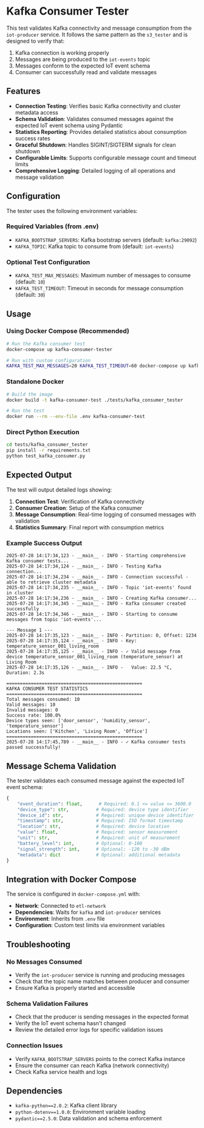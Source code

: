 # Kafka Consumer Tester

This test validates Kafka connectivity and message consumption from the `iot-producer` service. It follows the same pattern as the `s3_tester` and is designed to verify that:

1. Kafka connection is working properly
2. Messages are being produced to the `iot-events` topic
3. Messages conform to the expected IoT event schema
4. Consumer can successfully read and validate messages

## Features

- **Connection Testing**: Verifies basic Kafka connectivity and cluster metadata access
- **Schema Validation**: Validates consumed messages against the expected IoT event schema using Pydantic
- **Statistics Reporting**: Provides detailed statistics about consumption success rates
- **Graceful Shutdown**: Handles SIGINT/SIGTERM signals for clean shutdown
- **Configurable Limits**: Supports configurable message count and timeout limits
- **Comprehensive Logging**: Detailed logging of all operations and message validation

## Configuration

The tester uses the following environment variables:

### Required Variables (from .env)
- `KAFKA_BOOTSTRAP_SERVERS`: Kafka bootstrap servers (default: `kafka:29092`)
- `KAFKA_TOPIC`: Kafka topic to consume from (default: `iot-events`)

### Optional Test Configuration
- `KAFKA_TEST_MAX_MESSAGES`: Maximum number of messages to consume (default: `10`)
- `KAFKA_TEST_TIMEOUT`: Timeout in seconds for message consumption (default: `30`)

## Usage

### Using Docker Compose (Recommended)

```bash
# Run the Kafka consumer test
docker-compose up kafka-consumer-tester

# Run with custom configuration
KAFKA_TEST_MAX_MESSAGES=20 KAFKA_TEST_TIMEOUT=60 docker-compose up kafka-consumer-tester
```

### Standalone Docker

```bash
# Build the image
docker build -t kafka-consumer-test ./tests/kafka_consumer_tester

# Run the test
docker run --rm --env-file .env kafka-consumer-test
```

### Direct Python Execution

```bash
cd tests/kafka_consumer_tester
pip install -r requirements.txt
python test_kafka_consumer.py
```

## Expected Output

The test will output detailed logs showing:

1. **Connection Test**: Verification of Kafka connectivity
2. **Consumer Creation**: Setup of the Kafka consumer
3. **Message Consumption**: Real-time logging of consumed messages with validation
4. **Statistics Summary**: Final report with consumption metrics

### Example Success Output

```
2025-07-28 14:17:34,123 - __main__ - INFO - Starting comprehensive Kafka consumer tests...
2025-07-28 14:17:34,124 - __main__ - INFO - Testing Kafka connection...
2025-07-28 14:17:34,234 - __main__ - INFO - Connection successful - able to retrieve cluster metadata
2025-07-28 14:17:34,235 - __main__ - INFO - Topic 'iot-events' found in cluster
2025-07-28 14:17:34,236 - __main__ - INFO - Creating Kafka consumer...
2025-07-28 14:17:34,345 - __main__ - INFO - Kafka consumer created successfully
2025-07-28 14:17:34,346 - __main__ - INFO - Starting to consume messages from topic 'iot-events'...

--- Message 1 ---
2025-07-28 14:17:35,123 - __main__ - INFO - Partition: 0, Offset: 1234
2025-07-28 14:17:35,124 - __main__ - INFO - Key: temperature_sensor_001_living_room
2025-07-28 14:17:35,125 - __main__ - INFO - ✓ Valid message from device temperature_sensor_001_living_room (temperature_sensor) at Living Room
2025-07-28 14:17:35,126 - __main__ - INFO -   Value: 22.5 °C, Duration: 2.3s

==================================================
KAFKA CONSUMER TEST STATISTICS
==================================================
Total messages consumed: 10
Valid messages: 10
Invalid messages: 0
Success rate: 100.0%
Device types seen: ['door_sensor', 'humidity_sensor', 'temperature_sensor']
Locations seen: ['Kitchen', 'Living Room', 'Office']
==================================================
2025-07-28 14:17:45,789 - __main__ - INFO - ✓ Kafka consumer tests passed successfully!
```

## Message Schema Validation

The tester validates each consumed message against the expected IoT event schema:

```python
{
    "event_duration": float,      # Required: 0.1 <= value <= 3600.0
    "device_type": str,          # Required: device type identifier
    "device_id": str,            # Required: unique device identifier
    "timestamp": str,            # Required: ISO format timestamp
    "location": str,             # Required: device location
    "value": float,              # Required: sensor measurement
    "unit": str,                 # Required: unit of measurement
    "battery_level": int,        # Optional: 0-100
    "signal_strength": int,      # Optional: -120 to -30 dBm
    "metadata": dict             # Optional: additional metadata
}
```

## Integration with Docker Compose

The service is configured in `docker-compose.yml` with:

- **Network**: Connected to `etl-network`
- **Dependencies**: Waits for `kafka` and `iot-producer` services
- **Environment**: Inherits from `.env` file
- **Configuration**: Custom test limits via environment variables

## Troubleshooting

### No Messages Consumed
- Verify the `iot-producer` service is running and producing messages
- Check that the topic name matches between producer and consumer
- Ensure Kafka is properly started and accessible

### Schema Validation Failures
- Check that the producer is sending messages in the expected format
- Verify the IoT event schema hasn't changed
- Review the detailed error logs for specific validation issues

### Connection Issues
- Verify `KAFKA_BOOTSTRAP_SERVERS` points to the correct Kafka instance
- Ensure the consumer can reach Kafka (network connectivity)
- Check Kafka service health and logs

## Dependencies

- `kafka-python==2.0.2`: Kafka client library
- `python-dotenv==1.0.0`: Environment variable loading
- `pydantic==2.5.0`: Data validation and schema enforcement